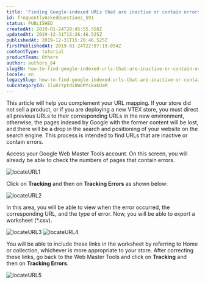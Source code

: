 ```yaml
---
title: 'Finding Google-indexed URLs that are inactive or contain errors'
id: frequentlyAskedQuestions_591
status: PUBLISHED
createdAt: 2019-01-24T20:45:55.558Z
updatedAt: 2019-12-31T15:26:46.525Z
publishedAt: 2019-12-31T15:26:46.525Z
firstPublishedAt: 2019-01-24T22:07:19.054Z
contentType: tutorial
productTeam: Others
author: authors_84
slugEN: how-to-find-google-indexed-urls-that-are-inactive-or-contain-errors
locale: en
legacySlug: how-to-find-google-indexed-urls-that-are-inactive-or-contain-errors
subcategoryId: 1luKrYptdi8WoMYckakUaM
---
```


This article will help you complement your URL mapping. If your store did not sell a product, or if you are deploying a new VTEX store, you must direct all previous URLs to their corresponding URLs in the new environment, otherwise, the pages indexed by Google with the former content will be lost, and there will be a drop in the search and positioning of your website on the search engine. This process is intended to find URLs that are inactive or contain errors.

Access your Google Web Master Tools account. On this screen, you will already be able to check the numbers of pages that contain errors.

![locateURL1](//images.contentful.com/alneenqid6w5/qEYJuUx2hweIuuMCsQWmE/4667542aeafdfd92daecce10dd7853a6/locateURL1.jpg)

Click on **Tracking** and then on **Tracking Errors** as shown below:

![locateURL2](//images.contentful.com/alneenqid6w5/2bcdyY8KJqO6EwQOMKys8k/61845c81da0a9718bb46b9df40dff91c/locateURL2.jpg)

In this area, you will be able to view when the error occurred, the corresponding URL, and the type of error. Now, you will be able to export a worksheet (\*.csv).

![locateURL3](//images.contentful.com/alneenqid6w5/5pmI5i6RFK4Icku40ua22S/43135af03b16a77ca55bdc3fb53207ea/locateURL3.jpg)
![locateURL4](//images.contentful.com/alneenqid6w5/6QLDHdNJpCgWgAM6eO8QEi/8f5f07ce59f07c34cefa48b893767ac4/locateURL4.jpg)

You will be able to include these links in the worksheet by referring to Home or collection, whichever is more appropriate to your store. After correcting these links, go back to the Web Master Tools and click on **Tracking** and then on **Tracking Errors**.

![locateURL5](//images.contentful.com/alneenqid6w5/54CtZsR9SM2Q8QSEoUaUmy/6a77ef45455da13bb84c8ce005ddaa29/locateURL5.jpg)
